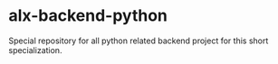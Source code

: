 # alx-backend-python

Special repository for all python related backend project for this short specialization.
